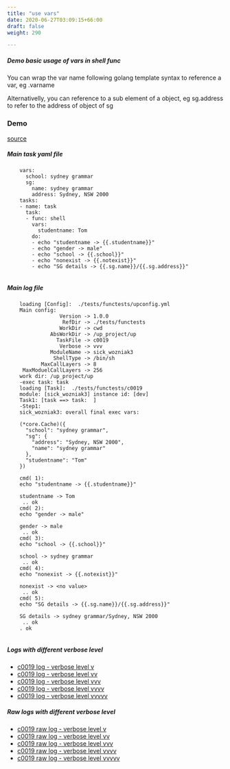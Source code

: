 ```yaml
---
title: "use vars"
date: 2020-06-27T03:09:15+66:00
draft: false
weight: 290

---
```


##### Demo basic usage of vars in shell func

You can wrap the var name following golang template syntax to reference a var, eg .varname

Alternativelly, you can reference to a sub element of a object, eg sg.address to refer to the address of object of sg


### Demo








[source](https://github.com/upcmd/up/blob/master/tests/functests/c0019.yml)

##### Main task yaml file
```
    vars:
      school: sydney grammar
      sg:
        name: sydney grammar
        address: Sydney, NSW 2000
    tasks:
    - name: task
      task:
      - func: shell
        vars:
          studentname: Tom
        do:
        - echo "studentname -> {{.studentname}}"
        - echo "gender -> male"
        - echo "school -> {{.school}}"
        - echo "nonexist -> {{.notexist}}"
        - echo "SG details -> {{.sg.name}}/{{.sg.address}}"
    
```
##### Main log file
```
    loading [Config]:  ./tests/functests/upconfig.yml
    Main config:
                 Version -> 1.0.0
                  RefDir -> ./tests/functests
                 WorkDir -> cwd
              AbsWorkDir -> /up_project/up
                TaskFile -> c0019
                 Verbose -> vvv
              ModuleName -> sick_wozniak3
               ShellType -> /bin/sh
           MaxCallLayers -> 8
     MaxModuelCallLayers -> 256
    work dir: /up_project/up
    -exec task: task
    loading [Task]:  ./tests/functests/c0019
    module: [sick_wozniak3] instance id: [dev]
    Task1: [task ==> task:  ]
    -Step1:
    sick_wozniak3: overall final exec vars:
    
    (*core.Cache)({
      "school": "sydney grammar",
      "sg": {
        "address": "Sydney, NSW 2000",
        "name": "sydney grammar"
      },
      "studentname": "Tom"
    })
    
    cmd( 1):
    echo "studentname -> {{.studentname}}"
    
    studentname -> Tom
     .. ok
    cmd( 2):
    echo "gender -> male"
    
    gender -> male
     .. ok
    cmd( 3):
    echo "school -> {{.school}}"
    
    school -> sydney grammar
     .. ok
    cmd( 4):
    echo "nonexist -> {{.notexist}}"
    
    nonexist -> <no value>
     .. ok
    cmd( 5):
    echo "SG details -> {{.sg.name}}/{{.sg.address}}"
    
    SG details -> sydney grammar/Sydney, NSW 2000
     .. ok
    . ok
    
```


##### Logs with different verbose level
* [c0019 log - verbose level v](../../logs/c0019_v)
* [c0019 log - verbose level vv](../../logs/c0019_vv)
* [c0019 log - verbose level vvv](../../logs/c0019_vvvv)
* [c0019 log - verbose level vvvv](../../logs/c0019_vvvv)
* [c0019 log - verbose level vvvvv](../../logs/c0019_vvvvv)

##### Raw logs with different verbose level
* [c0019 raw log - verbose level v](../../reflogs/c0019_v.log)
* [c0019 raw log - verbose level vv](../../reflogs/c0019_vv.log)
* [c0019 raw log - verbose level vvv](../../reflogs/c0019_vvv.log)
* [c0019 raw log - verbose level vvvv](../../reflogs/c0019_vvvv.log)
* [c0019 raw log - verbose level vvvvv](../../reflogs/c0019_vvvvv.log)








